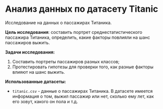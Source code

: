 # Анализ данных по датасету Titanic

Исследование на данных о пассажирах Титаника.

**Цель исследования**: 
составить портрет среднестатистического пассажира Титаника, определить, какие факторы повлияли на шанс пассажиров выжить. 

**Задачи исследования:** 

1. Составить портреты пассажиров разных классов;
2. Протестировать гипотезы для проверки того, как разные факторы влияют на шанс выжить.
   
**Использованные датасеты:**
- `titanic.csv` -  данные о пассажирах Титаника. В датасете имеется информация о том, выжил пассажир или нет, сколько ему лет, как его зовут, какого он пола и т.д.
